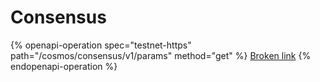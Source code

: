 # Consensus

{% openapi-operation spec="testnet-https" path="/cosmos/consensus/v1/params" method="get" %}
[Broken link](broken-reference)
{% endopenapi-operation %}
